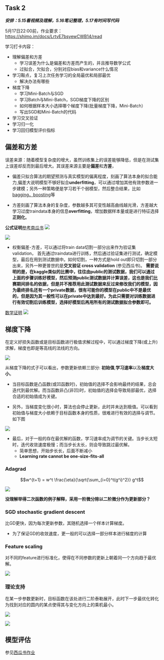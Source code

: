 
## Task 2 
___安排：5.15看视频及理解，5.16笔记整理，5.17有时间写代码___

5月17日22:00前，作业要求：https://shimo.im/docs/LrtvE7bsyewCWB14/read

学习打卡内容：
- 理解偏差和方差
  - 学习误差为什么是偏差和方差而产生的，并且推导数学公式
  - 过拟合，欠拟合，分别对应bias和variance什么情况
- 学习鞍点，复习上次任务学习的全局最优和局部最优
  - 解决办法有哪些
- 梯度下降
  - 学习Mini-Batch与SGD
  - 学习Batch与Mini-Batch，SGD梯度下降的区别
  - 如何根据样本大小选择哪个梯度下降(批量梯度下降，Mini-Batch）
  - 写出SGD和Mini-Batch的代码
- 学习交叉验证
- 学习归一化 
- 学习回归模型评价指标

## 偏差和方差

误差来源：随着模型复杂度的增大，虽然训练集上的误差能够降低，但是在测试集上误差却反而到最后增大。其误差来源主要是**偏差**和**方差**，
 - 偏差只拟合算法的期望预测与真实模型的偏离程度，刻画了算法本身的拟合能力,偏差大说明模型不够好拟合**underfitting**，可以通过增加其他有效参数进一步建模；另外一种策略便是学习若干个弱模型，然后整合结果，比如[bagging，boosting](https://mp.weixin.qq.com/s/3hwGAFIibddcSV-00mrSfg)等
 
 - 方差刻画了算法本身的复杂度，参数越多其可变性越高曲线越光滑，方差越大学习过度traindata本身的信息**overfitting**，增加数据样本量或是进行特征选择 **正则化**。

**公式证明**[参考南瓜书]() 
![](bias-variance.png)


![](bias-variance2.png)

 - 权衡偏差-方差，可以通过将train data切割一部分出来作为验证集validation， 首先通过traindata进行训练，然后通过验证集进行测试，确定模型，最后在用到测试数据中。如何切割，一种方式是hold out即只切割一部分出来，另外一种更普世的是**交叉验证 cross validation** (参见西瓜书)。
**需要说明的是，在kaggle类似的比赛中，往往由public的测试数据，我们可以通过上面的步骤训练好模型，然后预测public测试数据并计算误差，这也是我们比赛期间排名的依据，但是并不推荐用此测试数据来反过来修改我们的模型，因为最终排名还有一个private数据，很有可能你的模型在public中不是最优的，但是因为其一般性可以在private中达到最好。为此只需要对训练数据进行有效切割后训练模型，选择好模型后再用所有的测试数据拟合参数即可。**

[数学证明](参考西瓜书第二章如下) 
![](bias-variance3.png) 

## 梯度下降

在定义好损失函数或是目标函数进行极值求解过程中，可以通过梯度下降(或上升)求解，梯度也即是等高线的法线的方向。

![](GD1.png)

从梯度下降的式子可以看出，参数更新依赖三部分: **初始值**,**学习速率**以及**梯度大小**。
 - 当目标函数是凸函数(或凹函数时)，初始值的选择不会影响最终的结果，总会迭代到最优解。而当函数非凸(非凹)时，初始值的选择会导致局部最优，选择合适的初始值成为关键。

- 另外，当梯度变化很小时，算法也会停止更新，此时并未达到极值。可以看到初始值与梯度大小依赖于目标函数本身的性质，很难进行有效的选择与调节。如下图

![](GD2.png)

- 最后，对于一般的存在最优解的函数，学习速率成为调节的关键。当步长太短时，迭代收敛速度极慢；而当步长太长，则会导致跳过最优解。
    - 简单思想，开始步长长，后面不断减小
    - **Learning rate cannot be one-size-fits-all**

### Adagrad

$$w^{t+1} = w^t \frac{\eta}{\sqrt{\sum_{i=0}^t(g^i)^2}} g^t$$

![](GD3.png)

**没理解举得二次函数的例子解释，采用一阶微分除以二阶微分作为更新部分？**

### SGD stochastic gradient descent

比GD更快，因为每次更新参数，其随机选择一个样本计算梯度。

- 为了保证GD的收敛速度，更一般的可以选择一部分样本进行梯度的计算

### Feature scaling 

对不同的feature进行标准化，使得在不同参数的更新上朝着同一个方向趋于最优解。

![](GD4.png)

### 理论支持

在某一步参数更新时，目标函数在该处进行二阶泰勒展开，此时下一步最优化转化为找到对应的圆内的某点使得其与变化方向上的乘机最小。

![](GD5.png)

![](GD6.png)



## 模型评估

参见[西瓜书作业](https://github.com/ZRChao/Book-reading/tree/master/周志华西瓜书)
